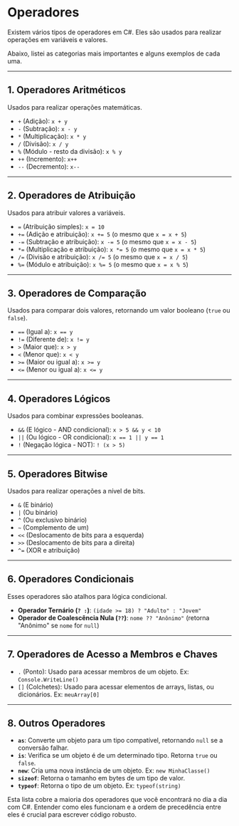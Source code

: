 # Operadores

Existem vários tipos de operadores em C#.
Eles são usados para realizar operações em variáveis e valores.

Abaixo, listei as categorias mais importantes e alguns exemplos de cada uma.

---

## 1. Operadores Aritméticos

Usados para realizar operações matemáticas.

* `+` (Adição): `x + y`
* `-` (Subtração): `x - y`
* `*` (Multiplicação): `x * y`
* `/` (Divisão): `x / y`
* `%` (Módulo - resto da divisão): `x % y`
* `++` (Incremento): `x++`
* `--` (Decremento): `x--`

---

## 2. Operadores de Atribuição

Usados para atribuir valores a variáveis.

* `=` (Atribuição simples): `x = 10`
* `+=` (Adição e atribuição): `x += 5` (o mesmo que `x = x + 5`)
* `-=` (Subtração e atribuição): `x -= 5` (o mesmo que `x = x - 5`)
* `*=` (Multiplicação e atribuição): `x *= 5` (o mesmo que `x = x * 5`)
* `/=` (Divisão e atribuição): `x /= 5` (o mesmo que `x = x / 5`)
* `%=` (Módulo e atribuição): `x %= 5` (o mesmo que `x = x % 5`)

---

## 3. Operadores de Comparação

Usados para comparar dois valores, retornando um valor booleano (`true` ou `false`).

* `==` (Igual a): `x == y`
* `!=` (Diferente de): `x != y`
* `>` (Maior que): `x > y`
* `<` (Menor que): `x < y`
* `>=` (Maior ou igual a): `x >= y`
* `<=` (Menor ou igual a): `x <= y`

---

## 4. Operadores Lógicos

Usados para combinar expressões booleanas.

* `&&` (E lógico - AND condicional): `x > 5 && y < 10`
* `||` (Ou lógico - OR condicional): `x == 1 || y == 1`
* `!` (Negação lógica - NOT): `! (x > 5)`

---

## 5. Operadores Bitwise

Usados para realizar operações a nível de bits.

* `&` (E binário)
* `|` (Ou binário)
* `^` (Ou exclusivo binário)
* `~` (Complemento de um)
* `<<` (Deslocamento de bits para a esquerda)
* `>>` (Deslocamento de bits para a direita)
* `^=` (XOR e atribuição)

---

## 6. Operadores Condicionais

Esses operadores são atalhos para lógica condicional.

* **Operador Ternário (`? :`)**: `(idade >= 18) ? "Adulto" : "Jovem"`
* **Operador de Coalescência Nula (`??`)**: `nome ?? "Anônimo"` (retorna "Anônimo" se `nome` for `null`)

---

## 7. Operadores de Acesso a Membros e Chaves

* `.` (Ponto): Usado para acessar membros de um objeto. Ex: `Console.WriteLine()`
* `[]` (Colchetes): Usado para acessar elementos de arrays, listas, ou dicionários. Ex: `meuArray[0]`

---

## 8. Outros Operadores

* **`as`**: Converte um objeto para um tipo compatível, retornando `null` se a conversão falhar.
* **`is`**: Verifica se um objeto é de um determinado tipo. Retorna `true` ou `false`.
* **`new`**: Cria uma nova instância de um objeto. Ex: `new MinhaClasse()`
* **`sizeof`**: Retorna o tamanho em bytes de um tipo de valor.
* **`typeof`**: Retorna o tipo de um objeto. Ex: `typeof(string)`

Esta lista cobre a maioria dos operadores que você encontrará no dia a dia com C#.
Entender como eles funcionam e a ordem de precedência entre eles é crucial para escrever código robusto.
